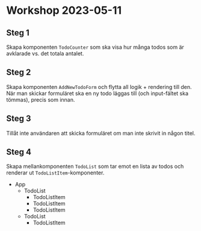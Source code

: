 # Workshop 2023-05-11

## Steg 1

Skapa komponenten `TodoCounter` som ska visa hur många todos som är avklarade vs. det totala antalet.

## Steg 2

Skapa komponenten `AddNewTodoForm` och flytta all logik + rendering till den. När man skickar formuläret ska en ny todo läggas till (och input-fältet ska tömmas), precis som innan.

## Steg 3

Tillåt inte användaren att skicka formuläret om man inte skrivit in någon titel.

## Steg 4

Skapa mellankomponenten `TodoList` som tar emot en lista av todos och renderar ut `TodoListItem`-komponenter.

- App
  - TodoList
    - TodoListItem
    - TodoListItem
    - TodoListItem
  - TodoList
    - TodoListItem
